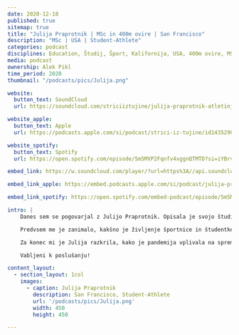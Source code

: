 ```yaml
---
date: 2020-12-18
published: true 
sitemap: true
title: "Julija Praprotnik | MSc in 400m ovire | San Francisco" 
description: "MSc | USA | Student-Athlete"
categories: podcast
disciplines: Education, Študij, Šport, Kalifornija, USA, 400m ovire, MSc, 
media: podcast
ownership: Alek Pikl
time_period: 2020
thumbnail: "/podcasts/pics/Julija.png"

website:
  button_text: SoundCloud
  url: https://soundcloud.com/striciiztujine/julija-praprotnik-atletinja-s-polno-stipendijo-za-msc-v-san-franciscu/s-DjSznKK9J6O

website_apple:
  button_text: Apple
  url: https://podcasts.apple.com/si/podcast/strici-iz-tujine/id1435290632#episodeGuid=tag%3Asoundcloud%2C2010%3Atracks%2F945200443

website_spotify:
  button_text: Spotify
  url: https://open.spotify.com/episode/5m5MVP2Fqnfv4xggnQTMTD?si=iYBrvymMRgmSEm1rqSpR2g

embed_link: https://w.soundcloud.com/player/?url=https%3A//api.soundcloud.com/tracks/945200443%3Fsecret_token%3Ds-DjSznKK9J6O&color=%23ff5500&auto_play=false&hide_related=false&show_comments=true&show_user=true&show_reposts=false&show_teaser=true 

embed_link_apple: https://embed.podcasts.apple.com/si/podcast/julija-praprotnik-atletinja-s-polno-%C5%A1tipendijo-za-msc/id1435290632?i=1000502799348 

embed_link_spotify: https://open.spotify.com/embed-podcast/episode/5m5MVP2Fqnfv4xggnQTMTD

intro: |
    Danes sem se pogovarjal z Julijo Praprotnik. Opisala je svojo študijsko in športno pot v tujini, ki se je začela z Erasmus izmenjavo na Nizozemskem, potem pa jo je vodila na magisterij na University of San Francisco v Kaliforniji, kjer je dobila polno športno štipendijo. Vseskozi je bila namreč uspešna atletinja na 400m ovire. 

    Predvsem me je zanimalo, kakšno je življenje športnice in študentke hkrati, kateri so bili glavni izzivi na tej poti in prednosti, ki jih prinese tujina. 

    Za konec mi je Julija razkrila, kako je pandemija vplivala na spremembo njenih načrtov in kako se je soočila z spremembo življenjske poti in ciljev. 

    Vabljeni k poslušanju!

content_layout:
  - section_layout: 1col
    images:
      - caption: Julija Praprotnik 
        description: San Francisco, Student-Athlete
        url: '/podcasts/pics/Julija.png'
        width: 450 
        height: 450

---
```


